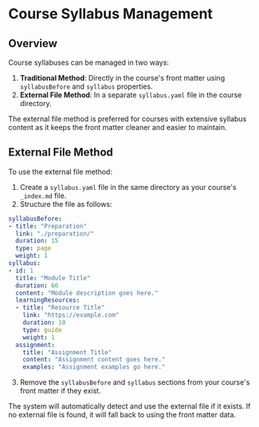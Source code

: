 # Course Syllabus Management

## Overview

Course syllabuses can be managed in two ways:

1. **Traditional Method**: Directly in the course's front matter using `syllabusBefore` and `syllabus` properties.
2. **External File Method**: In a separate `syllabus.yaml` file in the course directory.

The external file method is preferred for courses with extensive syllabus content as it keeps the front matter cleaner and easier to maintain.

## External File Method

To use the external file method:

1. Create a `syllabus.yaml` file in the same directory as your course's `_index.md` file.
2. Structure the file as follows:

```yaml
syllabusBefore:
- title: "Preparation"
  link: "./preparation/"
  duration: 15
  type: page
  weight: 1
syllabus:
- id: 1
  title: "Module Title"
  duration: 60
  content: "Module description goes here."
  learningResources:
  - title: "Resource Title"
    link: "https://example.com"
    duration: 10
    type: guide
    weight: 1
  assignment:
    title: "Assignment Title"
    content: "Assignment content goes here."
    examples: "Assignment examples go here."
```

3. Remove the `syllabusBefore` and `syllabus` sections from your course's front matter if they exist.

The system will automatically detect and use the external file if it exists. If no external file is found, it will fall back to using the front matter data.